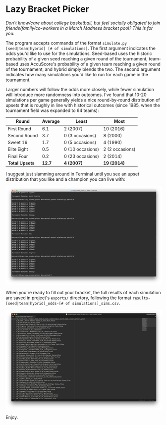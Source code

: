 # Lazy Bracket Picker
_Don't know/care about college basketball, but feel socially obligated to join friends/family/co-workers in a March Madness bracket pool? This is for you._

The program accepts commands of the format `simulate.py [seed|team|hybrid] [# of simulations]`. The first argument indicates the odds you'd like to use for the simulations. Seed-based uses the historic probability of a given seed reaching a given round of the tournament, team-based uses AccuScore's probability of a given team reaching a given round of the tournament, and hybrid simply blends the two. The second argument indicates how many simulations you'd like to run for each game in the tournament.

Larger numbers will follow the odds more closely, while fewer simulation will introduce more randomness into outcomes. I've found that 10-20 simulations per game generally yields a nice round-by-round distribution of upsets that is roughly in line with historical outcomes (since 1985, when the tournament field was expanded to 64 teams):

| Round | Average | Least | Most |
| --- | --- | --- | --- |
| First Round | 6.1 | 2 (2007) | 10 (2016) |
| Second Round | 3.7 | 0 (3 occasions) | 8 (2000) |
| Sweet 16 | 1.7 | 0 (5 occasions) | 4 (1990) |
| Elite Eight | 0.5 | 0 (10 occasions) | 2 (2 occasions) |
| Final Four | 0.2 | 0 (23 occasions) | 2 (2014) |
| **Total Upsets** | **12.7** | **4 (2007)** | **19 (2014)** |

I suggest just slamming around in Terminal until you see an upset distribution that you like and a champion you can live with:

![Screenshot of Terminal](assets/terminal.png?raw=true)

When you're ready to fill out your bracket, the full results of each simulation are saved in project's `exports/` directory, following the format `results-[seed|team|hybrid]_odds-[# of simulations]_sims.csv`.

![Screenshot of Sublime](assets/sublime.png?raw=true)

Enjoy.